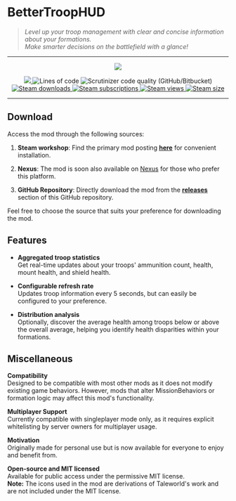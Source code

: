 # BetterTroopHUD

>*Level up your troop management with clear and concise information about your formations.\
>Make smarter decisions on the battlefield with a glance!*

---

</p>
<p align="center">
    <a href="#" alt="preview">
        <img src="./Assets/Mod preview - Image 1.png" />
    </a>
</p>
<p align="center">
    <a href="#" alt="Steam update date">
        <img src="https://img.shields.io/steam/update-date/2999591774?style=for-the-badge&logo=steam" />
    </a>
    <img alt="Lines of code" src="https://img.shields.io/tokei/lines/github/Haarrdy/MB-BetterTroopHUD?style=for-the-badge&logo=github">
    <img alt="Scrutinizer code quality (GitHub/Bitbucket)" src="https://img.shields.io/scrutinizer/quality/g/haarrdy/MB-BetterTroopHUD?style=for-the-badge&logo=github">
    <a href="https://steamcommunity.com/sharedfiles/filedetails/?id=2999591774" alt="Steam workshop page">
        <img alt="Steam downloads" src="https://img.shields.io/steam/downloads/2999591774?style=for-the-badge&logo=steam" />
    </a>
    <a href="https://steamcommunity.com/sharedfiles/filedetails/?id=2999591774" alt="Steam workshop page">
        <img alt="Steam subscriptions" src="https://img.shields.io/steam/subscriptions/2999591774?style=for-the-badge&logo=steam" />
    </a>
    <a href="https://steamcommunity.com/sharedfiles/filedetails/?id=2999591774" alt="Steam workshop page">
        <img alt="Steam views" src="https://img.shields.io/steam/views/2999591774?style=for-the-badge&logo=steam" />
    </a>
    <a href="https://steamcommunity.com/sharedfiles/filedetails/?id=2999591774" alt="Steam workshop page">
        <img alt="Steam size" src="https://img.shields.io/steam/size/2999591774?style=for-the-badge&logo=steam" />
    </a>
</p>

---

## Download

Access the mod through the following sources:

1. **Steam workshop**: Find the primary mod posting [<ins>**here**</ins>](https://steamcommunity.com/sharedfiles/filedetails/?id=2999591774) for convenient installation.

2. **Nexus**: The mod is soon also available on <ins>Nexus</ins> for those who prefer this platform.

3. **GitHub Repository**: Directly download the mod from the [<ins>**releases**</ins>](https://github.com/Haarrdy/MB-BetterTroopHUD/releases/latest) section of this GitHub repository.

Feel free to choose the source that suits your preference for downloading the mod.

## Features
- **Aggregated troop statistics**\
Get real-time updates about your troops' ammunition count, health, mount health, and shield health.

- **Configurable refresh rate**\
Updates troop information every 5 seconds, but can easily be configured to your preference.

- **Distribution analysis**\
Optionally, discover the average health among troops below or above the overall average, helping you identify health disparities within your formations.

## Miscellaneous
**Compatibility**\
Designed to be compatible with most other mods as it does not modify existing game behaviors. However, mods that alter MissionBehaviors or formation logic may affect this mod's functionality.

**Multiplayer Support**\
Currently compatible with singleplayer mode only, as it requires explicit whitelisting by server owners for multiplayer usage.

**Motivation**\
Originally made for personal use but is now available for everyone to enjoy and benefit from.

**Open-source and MIT licensed**\
Available for public access under the permissive MIT license.\
**Note:** The icons used in the mod are derivations of Taleworld's work and are not included under the MIT license.
